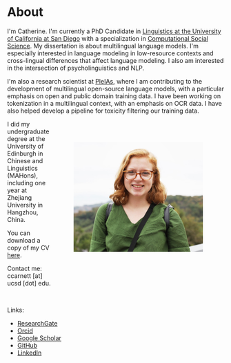 
# About

I'm Catherine. I'm currently a PhD Candidate in [Linguistics at the University of California at San Diego](https://linguistics.ucsd.edu/) with a specialization in [Computational Social Science](https://css.ucsd.edu/). My dissertation is about multilingual language models. I'm especially interested in language modeling in low-resource contexts and cross-lingual differences that affect language modeling. I also am interested in the intersection of psycholinguistics and NLP.

I'm also a research scientist at [PleIAs](https://pleias.fr/), where I am contributing to the development of multilingual open-source language models, with a particular emphasis on open and public domain training data. I have been working on tokenization in a multilingual context, with an emphasis on OCR data. I have also helped develop a pipeline for toxicity filtering our training data. 

<img src="/assets/images/headshot.jpg" ALIGN="right" width="300" HSPACE="50" VSPACE="50" />

I did my undergraduate degree at the University of Edinburgh in Chinese and Linguistics (MAHons), including one year at Zhejiang University in Hangzhou, China. 

You can download a copy of my CV [here](https://catherinearnett.github.io/cv). 

Contact me: ccarnett [at] ucsd [dot] edu.

<br clear="right"/>

Links:
- [ResearchGate](https://www.researchgate.net/profile/Catherine_Arnett) 
- [Orcid](https://orcid.org/0000-0003-0448-5415)
- [Google Scholar](https://scholar.google.com/citations?user=gIDJdFAAAAAJ&hl=en&oi=ao) 
- [GitHub](https://github.com/catherinearnett)
- [LinkedIn](https://www.linkedin.com/in/catherine-arnett96/)


